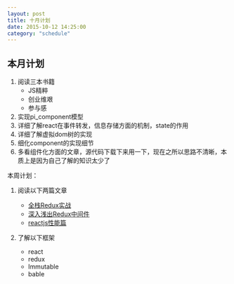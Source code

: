 ```yaml
---
layout: post
title: 十月计划
date: 2015-10-12 14:25:00
category: "schedule"
---
```


## 本月计划

1. 阅读三本书籍 
	- JS精粹
	- 创业维艰
	- 参与感
2. 实现pi_component模型
3. 详细了解react在事件转发，信息存储方面的机制，state的作用
4. 详细了解虚拟dom树的实现
5. 细化component的实现细节
6. 多看组件化方面的文章，源代码下载下来用一下，现在之所以思路不清晰，本质上是因为自己了解的知识太少了

本周计划：

1. 阅读以下两篇文章

	- [全栈Redux实战 ](http://blog.kazaff.me/2015/10/08/%5B%E8%AF%91%5D%E5%85%A8%E6%A0%88Redux%E5%AE%9E%E6%88%98/)
	- [深入浅出Redux中间件 ](http://blog.kazaff.me/2015/10/09/%5B%E8%AF%91%5DRedux%E4%B8%AD%E9%97%B4%E4%BB%B6%E6%B7%B1%E5%85%A5%E6%B5%85%E5%87%BA/)
	- [reactjs性能篇 ](http://blog.kazaff.me/2015/09/10/%5B%E8%AF%91%5DReactjs%E6%80%A7%E8%83%BD%E7%AF%87/)

2. 了解以下框架
	- react
	- redux
	- Immutable
	- bable